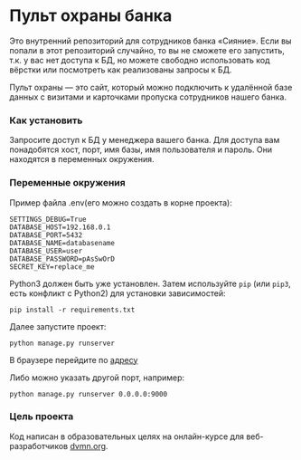 # Пульт охраны банка

Это внутренний репозиторий для сотрудников банка «Сияние». Если вы попали в этот репозиторий случайно, то вы не сможете его запустить, т.к. у вас нет доступа к БД, но можете свободно использовать код вёрстки или посмотреть как реализованы запросы к БД.

Пульт охраны — это сайт, который можно подключить к удалённой базе данных с визитами и карточками пропуска сотрудников нашего банка.

### Как установить

Запросите доступ к БД у менеджера вашего банка. Для доступа вам понадобятся хост, порт, имя базы, имя пользователя и пароль. Они находятся в переменных окружения.

### Переменные окружения

Пример файла .env(его можно создать в корне проекта):

```
SETTINGS_DEBUG=True
DATABASE_HOST=192.168.0.1
DATABASE_PORT=5432
DATABASE_NAME=databasename
DATABASE_USER=user
DATABASE_PASSWORD=pAsSwOrD
SECRET_KEY=replace_me
```

Python3 должен быть уже установлен. 
Затем используйте `pip` (или `pip3`, есть конфликт с Python2) для установки зависимостей:
```
pip install -r requirements.txt
```

Далее запустите проект:

```
python manage.py runserver
```

 В браузере перейдите по [адресу](http://127.0.0.1:8000/)
 
 Либо можно указать другой порт, например:

 ```
python manage.py runserver 0.0.0.0:9000
 ```

### Цель проекта

Код написан в образовательных целях на онлайн-курсе для веб-разработчиков [dvmn.org](https://dvmn.org/).